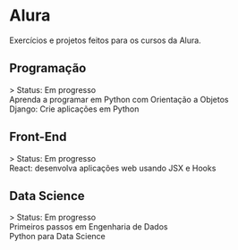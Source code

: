 <h1>Alura</h1>

Exercícios e projetos feitos para os cursos da Alura.

<h2>Programação</h2>
> Status: Em progresso
<br>Aprenda a programar em Python com Orientação a Objetos</br>
Django: Crie aplicações em Python

<h2>Front-End</h2>
> Status: Em progresso
<br>React: desenvolva aplicações web usando JSX e Hooks</br>

<h2>Data Science</h2>
> Status: Em progresso
<br>Primeiros passos em Engenharia de Dados
<br>Python para Data Science